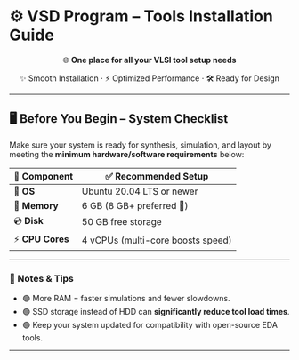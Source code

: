 # ⚙️ VSD Program – Tools Installation Guide  

<div align="center">

🌐 **One place for all your VLSI tool setup needs**  

✨ Smooth Installation · ⚡ Optimized Performance · 🛠️ Ready for Design  

</div>  

---

## 🖥️ **Before You Begin – System Checklist**  

Make sure your system is ready for synthesis, simulation, and layout by meeting the **minimum hardware/software requirements** below:  

<div align="center">

| 🔧 **Component** | ✅ **Recommended Setup** |
|------------------|--------------------------|
| 🐧 **OS**        | Ubuntu 20.04 LTS or newer |
| 💾 **Memory**    | 6 GB (8 GB+ preferred 🚀) |
| 💿 **Disk**      | 50 GB free storage |
| ⚡ **CPU Cores** | 4 vCPUs (multi-core boosts speed) |

</div>  

---

### 📌 Notes & Tips  
- 🟢 More RAM = faster simulations and fewer slowdowns.  
- 🟢 SSD storage instead of HDD can **significantly reduce tool load times**.  
- 🟢 Keep your system updated for compatibility with open-source EDA tools.  

---
